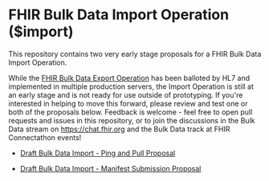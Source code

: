 # FHIR Bulk Data Import Operation ($import)

This repository contains two very early stage proposals for a FHIR Bulk Data Import Operation. 

While the [FHIR Bulk Data Export Operation](http://hl7.org/fhir/uv/bulkdata/export.html) has been balloted by HL7 and implemented in multiple production servers, the Import Operation is still at an early stage and is not ready for use outside of prototyping. If you're interested in helping to move this forward, please review and test one or both of the proposals below. Feedback is welcome - feel free to open pull requests and issues in this repository, or to join the discussions in the Bulk Data stream on https://chat.fhir.org and the Bulk Data track at FHIR Connectathon events!

- [Draft Bulk Data Import - Ping and Pull Proposal](import-pnp.md)

- [Draft Bulk Data Import - Manifest Submission Proposal ](import-manifest.md)